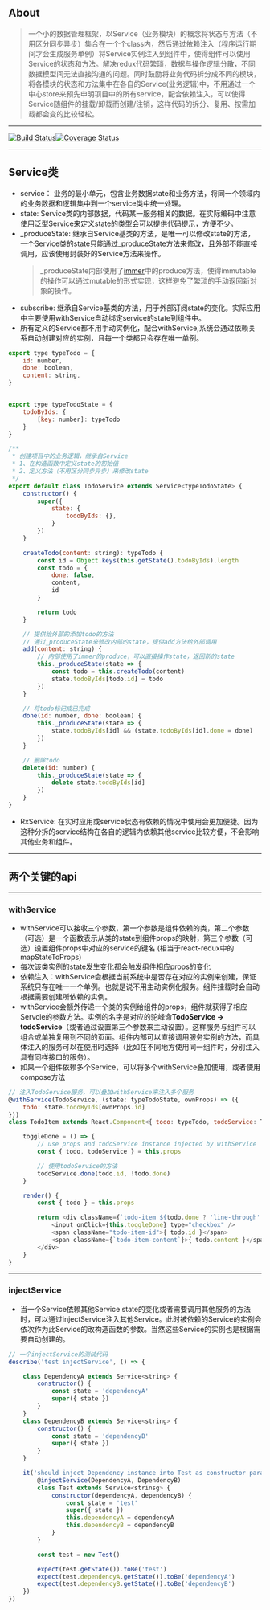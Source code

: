 ## About
> 一个小的数据管理框架，以Service（业务模块）的概念将状态与方法（不用区分同步异步）集合在一个个class内，然后通过依赖注入（程序运行期间才会生成服务单例）将Service实例注入到组件中，使得组件可以使用Service的状态和方法。解决redux代码繁琐，数据与操作逻辑分散，不同数据模型间无法直接沟通的问题。同时鼓励将业务代码拆分成不同的模块，将各模块的状态和方法集中在各自的Service(业务逻辑)中，不用通过一个中心store来预先申明项目中的所有service，配合依赖注入，可以使得Service随组件的挂载/卸载而创建/注销，这样代码的拆分、复用、按需加载都会变的比较轻松。
-----

[![Build Status](https://travis-ci.org/woxixiulayin/smart-service.svg?branch=master)](https://travis-ci.org/woxixiulayin/smart-service)[![Coverage Status](https://coveralls.io/repos/github/woxixiulayin/smart-service/badge.svg?branch=master)](https://coveralls.io/github/woxixiulayin/smart-service?branch=master)

-----
## Service类
- service： 业务的最小单元，包含业务数据state和业务方法，将同一个领域内的业务数据和逻辑集中到一个service类中统一处理。
- state: Service类的内部数据，代码某一服务相关的数据。在实际编码中注意使用泛型Service<T>来定义state的类型会可以提供代码提示，方便不少。
- _produceState: 继承自Service基类的方法，是唯一可以修改state的方法，一个Service类的state只能通过_produceState方法来修改，且外部不能直接调用，应该使用封装好的Service方法来操作。
    > _produceState内部使用了[immer](https://github.com/mweststrate/immer)中的produce方法，使得immutable的操作可以通过mutable的形式实现，这样避免了繁琐的手动返回新对象的操作。
- subscribe: 继承自Service基类的方法，用于外部订阅state的变化。实际应用中主要使用withService自动绑定service的state到组件中。
- 所有定义的Service都不用手动实例化，配合withService,系统会通过依赖关系自动创建对应的实例，且每一个类都只会存在唯一单例。

```javascript
export type typeTodo = {
    id: number,
    done: boolean,
    content: string,
}


export type typeTodoState = {
    todoByIds: {
        [key: number]: typeTodo
    }
}

/**
 * 创建项目中的业务逻辑，继承自Service
 * 1、在构造函数中定义state的初始值
 * 2、定义方法（不用区分同步异步）来修改state
 */
export default class TodoService extends Service<typeTodoState> {
    constructor() {
        super({
            state: {
                todoByIds: {},
            }
        })
    }

    createTodo(content: string): typeTodo {
        const id = Object.keys(this.getState().todoByIds).length
        const todo = {
            done: false,
            content,
            id
        }

        return todo
    }

    // 提供给外部的添加todo的方法
    // 通过_produceState来修改内部的state，提供add方法给外部调用
    add(content: string) {
        // 内部使用了immer的produce，可以直接操作state，返回新的state
        this._produceState(state => {
            const todo = this.createTodo(content)
            state.todoByIds[todo.id] = todo
        })
    }

    // 将todo标记成已完成 
    done(id: number, done: boolean) {
        this._produceState(state => {
            state.todoByIds[id] && (state.todoByIds[id].done = done)
        })
    }

    // 删除todo
    delete(id: number) {
        this._produceState(state => {
            delete state.todoByIds[id]
        })
    }
}
```

- RxService: 在实时应用或service状态有依赖的情况中使用会更加便捷。因为这种分拆的service结构在各自的逻辑内依赖其他service比较方便，不会影响其他业务和组件。

---------

## 两个关键的api
-----

### withService

- withService可以接收三个参数，第一个参数是组件依赖的类，第二个参数（可选）是一个函数表示从类的state到组件props的映射，第三个参数（可选）设置组件props中对应的service的键名
(相当于react-redux中的mapStateToProps)
- 每次该类实例的state发生变化都会触发组件相应props的变化
- 依赖注入：withService会根据当前系统中是否存在对应的实例来创建，保证系统只存在唯一一个单例。也就是说不用主动实例化服务。组件挂载时会自动根据需要创建所依赖的实例。
- withService会额外传递一个类的实例给组件的props，组件就获得了相应Servcie的参数方法。实例的名字是对应的驼峰命**TodoService -> todoService**（或者通过设置第三个参数来主动设置）。这样服务与组件可以组合或单独复用到不同的页面。组件内部可以直接调用服务实例的方法，而具体注入的服务可以在使用时选择（比如在不同地方使用同一组件时，分别注入具有同样接口的服务）。
- 如果一个组件依赖多个Service，可以将多个withService叠加使用，或者使用compose方法

```javascript
// 注入TodoService服务，可以叠加withService来注入多个服务
@withService(TodoService, (state: typeTodoState, ownProps) => ({
    todo: state.todoByIds[ownProps.id]
}))
class TodoItem extends React.Component<{ todo: typeTodo, todoService: TodoService }> {

    toggleDone = () => {
        // use props and todoService instance injected by withService
        const { todo, todoService } = this.props

        // 使用todoService的方法
        todoService.done(todo.id, !todo.done)
    }

    render() {
        const { todo } = this.props

        return <div className={`todo-item ${todo.done ? 'line-through' : ''}`}>
            <input onClick={this.toggleDone} type="checkbox" />
            <span className="todo-item-id">{ todo.id }</span>
            <span className={`todo-item-content`}>{ todo.content }</span>
        </div>
    }
}
```

-----

### injectService
- 当一个Service依赖其他Service state的变化或者需要调用其他服务的方法时，可以通过injectService注入其他Service。此时被依赖的Service的实例会依次作为此Service的改构造函数的参数。当然这些Service的实例也是根据需要自动创建的。

```javascript
// 一个injectService的测试代码
describe('test injectService', () => {

    class DependencyA extends Service<string> {
        constructor() {
            const state = 'dependencyA'
            super({ state })
        }
    }
    class DependencyB extends Service<string> {
        constructor() {
            const state = 'dependencyB'
            super({ state })
        }
    }

    it('should inject Dependency instance into Test as constructor param ', () => {
        @injectService(DependencyA, DependencyB)
        class Test extends Service<strinsg> {
            constructor(dependencyA, dependencyB) {
                const state = 'test'
                super({ state })
                this.dependencyA = dependencyA
                this.dependencyB = dependencyB
            }
        }

        const test = new Test()

        expect(test.getState()).toBe('test')
        expect(test.dependencyA.getState()).toBe('dependencyA')
        expect(test.dependencyB.getState()).toBe('dependencyB')
    })
})
```